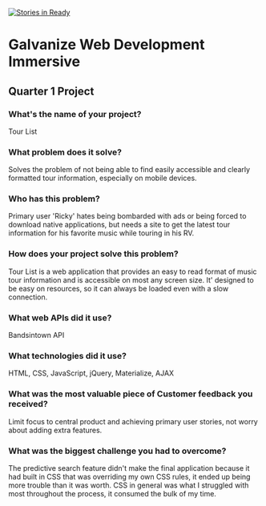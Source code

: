 [![Stories in Ready](https://badge.waffle.io/michaelfriedman/web-development-immersive-quarter1-project.png?label=ready&title=Ready)](https://waffle.io/michaelfriedman/web-development-immersive-quarter1-project)


# Galvanize Web Development Immersive
## Quarter 1 Project

### What's the name of your project?
Tour List

### What problem does it solve?
Solves the problem of not being able to find easily accessible and clearly formatted tour information, especially on mobile devices.

### Who has this problem?
Primary user 'Ricky' hates being bombarded with ads or being forced to download native applications, but needs a site to get the latest tour information for his favorite music while touring in his RV.

### How does your project solve this problem?
Tour List is a web application that provides an easy to read format of music tour information and is accessible on most any screen size. It' designed to be easy on resources, so it can always be loaded even with a slow connection.

### What web APIs did it use?
Bandsintown API

### What technologies did it use?
HTML, CSS, JavaScript, jQuery, Materialize, AJAX

### What was the most valuable piece of Customer feedback you received?
Limit focus to central product and achieving primary user stories, not worry about adding extra features.

### What was the biggest challenge you had to overcome?
The predictive search feature didn't make the final application because it had built in CSS that was overriding my own CSS rules, it ended up being more trouble than it was worth. CSS in general was what I struggled with most throughout the process, it consumed the bulk of my time.
